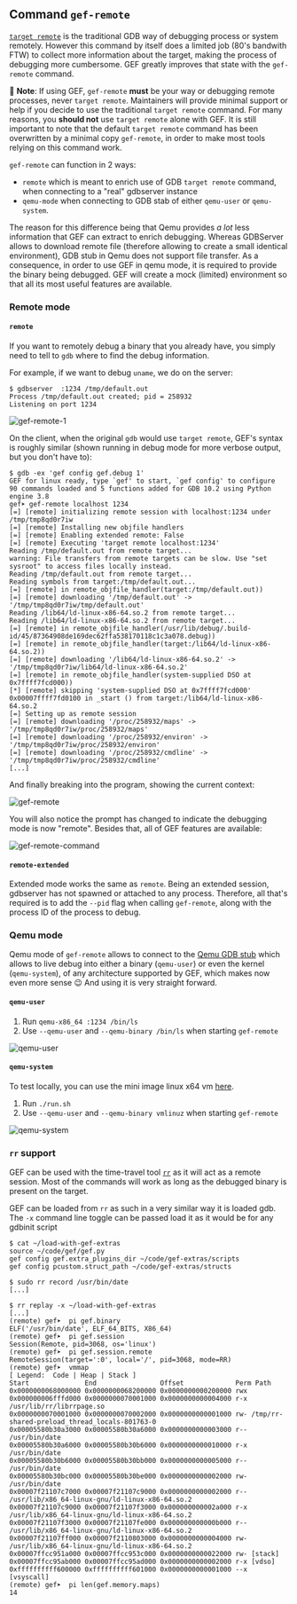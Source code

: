 ## Command `gef-remote`

[`target remote`](https://sourceware.org/gdb/onlinedocs/gdb/Remote-Debugging.html#Remote-Debugging)
is the traditional GDB way of debugging process or system remotely. However this command by itself
does a limited job (80's bandwith FTW) to collect more information about the target, making the
process of debugging more cumbersome. GEF greatly improves that state with the `gef-remote` command.

📝 **Note**: If using GEF, `gef-remote` **must** be your way or debugging remote processes, never
`target remote`. Maintainers will provide minimal support or help if you decide to use the
traditional `target remote` command. For many reasons, you **should not** use `target remote` alone
with GEF. It is still important to note that the default `target remote` command has been
overwritten by a minimal copy `gef-remote`, in order to make most tools relying on this command work.

`gef-remote` can function in 2 ways:

-  `remote` which is meant to enrich use of GDB `target remote` command, when connecting to a "real"
  gdbserver instance
-  `qemu-mode` when connecting to GDB stab of either `qemu-user` or `qemu-system`.

The reason for this difference being that Qemu provides *a lot* less information that GEF can
extract to enrich debugging. Whereas GDBServer allows to download remote file (therefore allowing to
create a small identical environment), GDB stub in Qemu does not support file transfer. As a
consequence, in order to use GEF in qemu mode, it is required to provide the binary being debugged.
GEF will create a mock (limited) environment so that all its most useful features are available.

### Remote mode

#### `remote`

If you want to remotely debug a binary that you already have, you simply need to tell to `gdb` where
to find the debug information.

For example, if we want to debug `uname`, we do on the server:

```text
$ gdbserver  :1234 /tmp/default.out
Process /tmp/default.out created; pid = 258932
Listening on port 1234
```

![gef-remote-1](https://i.imgur.com/Zc4vnBd.png)

On the client, when the original `gdb` would use `target remote`, GEF's syntax is roughly similar
(shown running in debug mode for more verbose output, but you don't have to):

```text
$ gdb -ex 'gef config gef.debug 1'
GEF for linux ready, type `gef' to start, `gef config' to configure
90 commands loaded and 5 functions added for GDB 10.2 using Python engine 3.8
gef➤ gef-remote localhost 1234
[=] [remote] initializing remote session with localhost:1234 under /tmp/tmp8qd0r7iw
[=] [remote] Installing new objfile handlers
[=] [remote] Enabling extended remote: False
[=] [remote] Executing 'target remote localhost:1234'
Reading /tmp/default.out from remote target...
warning: File transfers from remote targets can be slow. Use "set sysroot" to access files locally instead.
Reading /tmp/default.out from remote target...
Reading symbols from target:/tmp/default.out...
[=] [remote] in remote_objfile_handler(target:/tmp/default.out))
[=] [remote] downloading '/tmp/default.out' -> '/tmp/tmp8qd0r7iw/tmp/default.out'
Reading /lib64/ld-linux-x86-64.so.2 from remote target...
Reading /lib64/ld-linux-x86-64.so.2 from remote target...
[=] [remote] in remote_objfile_handler(/usr/lib/debug/.build-id/45/87364908de169dec62ffa538170118c1c3a078.debug))
[=] [remote] in remote_objfile_handler(target:/lib64/ld-linux-x86-64.so.2))
[=] [remote] downloading '/lib64/ld-linux-x86-64.so.2' -> '/tmp/tmp8qd0r7iw/lib64/ld-linux-x86-64.so.2'
[=] [remote] in remote_objfile_handler(system-supplied DSO at 0x7ffff7fcd000))
[*] [remote] skipping 'system-supplied DSO at 0x7ffff7fcd000'
0x00007ffff7fd0100 in _start () from target:/lib64/ld-linux-x86-64.so.2
[=] Setting up as remote session
[=] [remote] downloading '/proc/258932/maps' -> '/tmp/tmp8qd0r7iw/proc/258932/maps'
[=] [remote] downloading '/proc/258932/environ' -> '/tmp/tmp8qd0r7iw/proc/258932/environ'
[=] [remote] downloading '/proc/258932/cmdline' -> '/tmp/tmp8qd0r7iw/proc/258932/cmdline'
[...]
```

And finally breaking into the program, showing the current context:

![gef-remote](https://i.imgur.com/IfsRDvK.png)

You will also notice the prompt has changed to indicate the debugging mode is now "remote". Besides
that, all of GEF features are available:

![gef-remote-command](https://i.imgur.com/05epyX6.png)

#### `remote-extended`

Extended mode works the same as `remote`. Being an extended session, gdbserver has not spawned or
attached to any process. Therefore, all that's required is to add the `--pid` flag when calling
`gef-remote`, along with the process ID of the process to debug.

### Qemu mode

Qemu mode of `gef-remote` allows to connect to the [Qemu GDB
stub](https://qemu-project.gitlab.io/qemu/system/gdb.html) which allows to live debug into either a
binary (`qemu-user`) or even the kernel (`qemu-system`), of any architecture supported by GEF, which
makes now even more sense 😉 And using it is very straight forward.

#### `qemu-user`

 1.  Run `qemu-x86_64 :1234 /bin/ls`
 2.  Use `--qemu-user` and `--qemu-binary /bin/ls` when starting `gef-remote`

![qemu-user](https://user-images.githubusercontent.com/590234/175072835-e276ab6c-4f75-4313-9e66-9fe5a3fd220e.png)

#### `qemu-system`

To test locally, you can use the mini image linux x64 vm
[here](https://mega.nz/file/ldQCDQiR#yJWJ8RXAHTxREKVmR7Hnfr70tIAQDFeWSYj96SvPO1k).

 1.  Run `./run.sh`
 2.  Use `--qemu-user` and `--qemu-binary vmlinuz` when starting `gef-remote`

![qemu-system](https://user-images.githubusercontent.com/590234/175071351-8e06aa27-dc61-4fd7-9215-c345dcebcd67.png)

### `rr` support

GEF can be used with the time-travel tool [`rr`](https://rr-project.org/) as it will act as a
remote session. Most of the commands will work as long as the debugged binary is present on the
target.

GEF can be loaded from `rr` as such in a very similar way it is loaded gdb. The `-x` command line
toggle can be passed load it as it would be for any gdbinit script

```text
$ cat ~/load-with-gef-extras
source ~/code/gef/gef.py
gef config gef.extra_plugins_dir ~/code/gef-extras/scripts
gef config pcustom.struct_path ~/code/gef-extras/structs

$ sudo rr record /usr/bin/date
[...]

$ rr replay -x ~/load-with-gef-extras
[...]
(remote) gef➤  pi gef.binary
ELF('/usr/bin/date', ELF_64_BITS, X86_64)
(remote) gef➤  pi gef.session
Session(Remote, pid=3068, os='linux')
(remote) gef➤  pi gef.session.remote
RemoteSession(target=':0', local='/', pid=3068, mode=RR)
(remote) gef➤  vmmap
[ Legend:  Code | Heap | Stack ]
Start              End                Offset             Perm Path
0x0000000068000000 0x0000000068200000 0x0000000000200000 rwx
0x000000006fffd000 0x0000000070001000 0x0000000000004000 r-x /usr/lib/rr/librrpage.so
0x0000000070001000 0x0000000070002000 0x0000000000001000 rw- /tmp/rr-shared-preload_thread_locals-801763-0
0x00005580b30a3000 0x00005580b30a6000 0x0000000000003000 r-- /usr/bin/date
0x00005580b30a6000 0x00005580b30b6000 0x0000000000010000 r-x /usr/bin/date
0x00005580b30b6000 0x00005580b30bb000 0x0000000000005000 r-- /usr/bin/date
0x00005580b30bc000 0x00005580b30be000 0x0000000000002000 rw- /usr/bin/date
0x00007f21107c7000 0x00007f21107c9000 0x0000000000002000 r-- /usr/lib/x86_64-linux-gnu/ld-linux-x86-64.so.2
0x00007f21107c9000 0x00007f21107f3000 0x000000000002a000 r-x /usr/lib/x86_64-linux-gnu/ld-linux-x86-64.so.2
0x00007f21107f3000 0x00007f21107fe000 0x000000000000b000 r-- /usr/lib/x86_64-linux-gnu/ld-linux-x86-64.so.2
0x00007f21107ff000 0x00007f2110803000 0x0000000000004000 rw- /usr/lib/x86_64-linux-gnu/ld-linux-x86-64.so.2
0x00007ffcc951a000 0x00007ffcc953c000 0x0000000000022000 rw- [stack]
0x00007ffcc95ab000 0x00007ffcc95ad000 0x0000000000002000 r-x [vdso]
0xffffffffff600000 0xffffffffff601000 0x0000000000001000 --x [vsyscall]
(remote) gef➤  pi len(gef.memory.maps)
14
```
